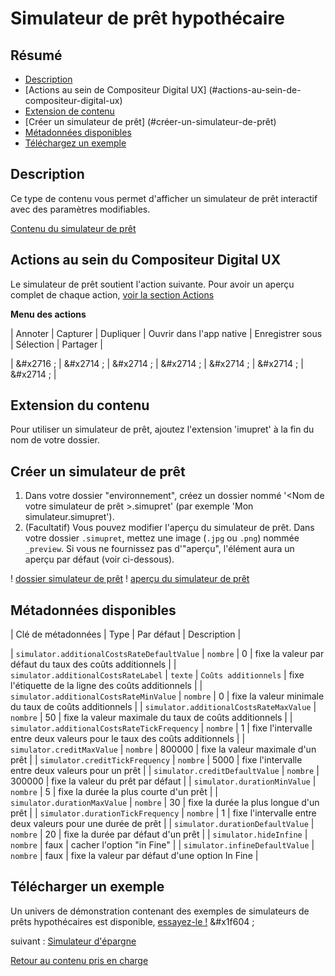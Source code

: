 # Simulateur de prêt hypothécaire

## Résumé
* [Description](#description)
* [Actions au sein de Compositeur Digital UX] (#actions-au-sein-de-compositeur-digital-ux)
* [Extension de contenu](#extension-de-contenu)
* [Créer un simulateur de prêt] (#créer-un-simulateur-de-prêt)
* [Métadonnées disponibles](#métadonnées-disponibles)
* [Téléchargez un exemple](#télécharger-un-exemple)

## Description

Ce type de contenu vous permet d'afficher un simulateur de prêt interactif avec des paramètres modifiables.

[Contenu du simulateur de prêt](../../../en/img/content_mortgage_simulator.JPG)

## Actions au sein du Compositeur Digital UX

Le simulateur de prêt soutient l'action suivante. Pour avoir un aperçu complet de chaque action, [voir la section Actions](actions.md)

**Menu des actions**

| Annoter   |  Capturer | Dupliquer | Ouvrir dans l'app native | Enregistrer sous | Sélection | Partager |

| &#x2716 ; | &#x2714 ; | &#x2714 ; | &#x2714 ;                | &#x2714 ;        | &#x2714 ; | &#x2714 ; |

## Extension du contenu

Pour utiliser un simulateur de prêt, ajoutez l'extension 'imupret' à la fin du nom de votre dossier.

## Créer un simulateur de prêt

1. Dans votre dossier "environnement", créez un dossier nommé '<Nom de votre simulateur de prêt >.simupret' (par exemple 'Mon simulateur.simupret').
1. (Facultatif) Vous pouvez modifier l'aperçu du simulateur de prêt. Dans votre dossier `.simupret`, mettez une image (`.jpg` ou `.png`) nommée `_preview`. Si vous ne fournissez pas d'"aperçu", l'élément aura un aperçu par défaut (voir ci-dessous).

! [dossier simulateur de prêt](../../../en/img/content_mortgage_simulator_folder.JPG) ! [aperçu du simulateur de prêt](../../../en/img/content_mortgage_simulator_preview.JPG)

## Métadonnées disponibles

| Clé de métadonnées                             | Type     | Par défaut           | Description |

| `simulator.additionalCostsRateDefaultValue`    | `nombre` | 0                    | fixe la valeur par défaut du taux des coûts additionnels |
| `simulator.additionalCostsRateLabel`           | `texte`  | `Coûts additionnels` | fixe l'étiquette de la ligne des coûts additionnels | 
| `simulator.additionalCostsRateMinValue` 	 | `nombre` | 0                    | fixe la valeur minimale du taux de coûts additionnels |
| `simulator.additionalCostsRateMaxValue`        | `nombre` | 50                   | fixe la valeur maximale du taux de coûts additionnels |
| `simulator.additionalCostsRateTickFrequency`   | `nombre` | 1                    | fixe l'intervalle entre deux valeurs pour le taux des coûts additionnels |
| `simulator.creditMaxValue`                     | `nombre` | 800000               | fixe la valeur maximale d'un prêt |
| `simulator.creditTickFrequency`                | `nombre` | 5000                 | fixe l'intervalle entre deux valeurs pour un prêt |
| `simulator.creditDefaultValue`                 | `nombre` | 300000               | fixe la valeur du prêt par défaut |
| `simulator.durationMinValue`                   | `nombre` | 5                    | fixe la durée la plus courte d'un prêt |
| `simulator.durationMaxValue`                   | `nombre` | 30                   | fixe la durée la plus longue d'un prêt |
| `simulator.durationTickFrequency`              | `nombre` | 1                    | fixe l'intervalle entre deux valeurs pour une durée de prêt |
| `simulator.durationDefaultValue`               | `nombre` | 20                   | fixe la durée par défaut d'un prêt |
| `simulator.hideInfine`                         | `nombre` | faux                 | cacher l'option "in Fine" |
| `simulator.infineDefaultValue`                 | `nombre` | faux                 | fixe la valeur par défaut d'une option In Fine |

## Télécharger un exemple

Un univers de démonstration contenant des exemples de simulateurs de prêts hypothécaires est disponible, [essayez-le !](../Demo-Universe.zip) &#x1f604 ;


suivant : [Simulateur d'épargne](savings_simulator.md)


[Retour au contenu pris en charge](index.md)
